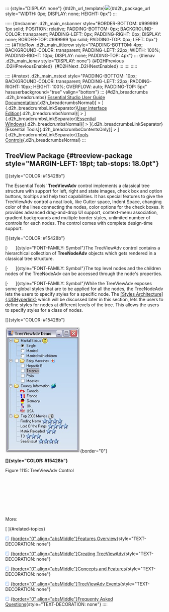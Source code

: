 ::: {style="DISPLAY: none"}
[](ms-xhelp:///?Id=d2h_url_template){#d2h_url_template}![](!package_url!){#d2h_package_url style="WIDTH: 0px; DISPLAY: none; HEIGHT: 0px"}
:::

::::: {#nsbanner .d2h_main_nsbanner style="BORDER-BOTTOM: #999999 1px solid; POSITION: relative; PADDING-BOTTOM: 0px; BACKGROUND-COLOR: transparent; PADDING-LEFT: 0px; PADDING-RIGHT: 0px; DISPLAY: none; BORDER-TOP: #999999 1px solid; PADDING-TOP: 0px; LEFT: 0px"}
:::: {#TitleRow .d2h_main_titlerow style="PADDING-BOTTOM: 4px; BACKGROUND-COLOR: transparent; PADDING-LEFT: 22px; WIDTH: 100%; PADDING-RIGHT: 10px; DISPLAY: none; PADDING-TOP: 4px"}
::: {#ienav .d2h_main_ienav style="DISPLAY: none"}
[](ms-xhelp:///?Id=9376be24-9e86-42e2-8316-8810e4217f48){#D2HPrevious .D2HPreviousEnabled}  [](ms-xhelp:///?Id=2568f1ac-e8b9-4c86-af01-1e9c85d7820e){#D2HNext .D2HNextEnabled}
:::
::::
:::::

:::: {#nstext .d2h_main_nstext style="PADDING-BOTTOM: 10px; BACKGROUND-COLOR: transparent; PADDING-LEFT: 22px; PADDING-RIGHT: 10px; HEIGHT: 100%; OVERFLOW: auto; PADDING-TOP: 5px" hasuserbackground="true" valign="bottom"}
::: {#d2h_breadcrumbs .d2h_breadcrumbs}
[Essential Studio User Guide Documentation](ms-xhelp:///?Id=12457748-09e3-4d74-a240-8e049cedf030){.d2h_breadcrumbsNormal}[ \> ]{.d2h_breadcrumbsLinkSeparator}[User Interface Edition](ms-xhelp:///?Id=c29296b7-531c-413b-a0ec-488ca1f7f669){.d2h_breadcrumbsNormal}[ \> ]{.d2h_breadcrumbsLinkSeparator}[Essential Windows](ms-xhelp:///?Id=e60759d8-47a4-4570-9d7a-16a68d63f2ea){.d2h_breadcrumbsNormal}[ \> ]{.d2h_breadcrumbsLinkSeparator}[Essential Tools]{.d2h_breadcrumbsContentsOnly}[ \> ]{.d2h_breadcrumbsLinkSeparator}[Tools Controls](ms-xhelp:///?Id=13c3c4f4-9d16-4b69-93f2-7e98eec67452){.d2h_breadcrumbsNormal}
:::

## TreeView Package {#treeview-package style="MARGIN-LEFT: 18pt; tab-stops: 18.0pt"}

[]{style="COLOR: #15428b"} 

The Essential Tools\' **TreeViewAdv** control implements a classical tree structure with support for left, right and state images, check box and option buttons, tooltips and help text capabilities. It has special features to give the TreeViewAdv control a neat look, like Gutter space, Indent Space, changing color of the lines connecting the nodes, color options for the check boxes. It provides advanced drag-and-drop UI support, context-menu association, gradient backgrounds and multiple border styles, unlimited number of controls for each nodes. The control comes with complete design-time support.

[]{style="COLOR: #15428b"} 

[·      ]{style="FONT-FAMILY: Symbol"}The TreeViewAdv control contains a hierarchical collection of **TreeNodeAdv** objects which gets rendered in a classical tree structure.

[·      ]{style="FONT-FAMILY: Symbol"}The top level nodes and the children nodes of the TreeNodeAdv can be accessed through the node\'s properties.

[·      ]{style="FONT-FAMILY: Symbol"}While the TreeViewAdv exposes some global styles that are to be applied for all the nodes, the TreeNodeAdv lets the users to specify styles for a specific node. The [[Styles Architecture]{.UGHyperlink}](../../../../../../../../Documents%20and%20Settings/sylviap/Desktop/Tools%20-%20Part%202.docx#_Styles_Architecture) which will be discussed later in this section, lets the users to define styles for nodes at different levels of the tree. This allows the users to specify styles for a class of nodes.

[]{style="COLOR: #15428b"} 

![](ImagesExt/image76_1093.jpg){border="0"}

**[]{style="COLOR: #15428b"}** 

Figure 1115: TreeViewAdv Control

 

 

 

 

More:

[ ]{#related-topics}

[![](button.gif){border="0" align="absMiddle"}Features Overview](ms-xhelp:///?Id=2568f1ac-e8b9-4c86-af01-1e9c85d7820e){style="TEXT-DECORATION: none"}

[![](button.gif){border="0" align="absMiddle"}Creating TreeViewAdv](ms-xhelp:///?Id=44a347bf-25b2-468c-85a9-913c4df13b31){style="TEXT-DECORATION: none"}

[![](button.gif){border="0" align="absMiddle"}Concepts and Features](ms-xhelp:///?Id=3bfe63dc-78eb-4bad-aeb8-32ef96e667ce){style="TEXT-DECORATION: none"}

[![](button.gif){border="0" align="absMiddle"}TreeViewAdv Events](ms-xhelp:///?Id=a9cfa23b-7d78-434b-8871-bc08cff57c7f){style="TEXT-DECORATION: none"}

[![](button.gif){border="0" align="absMiddle"}Frequenty Asked Questions](ms-xhelp:///?Id=3de6f518-6163-495f-a895-6ba88e2ae6c7){style="TEXT-DECORATION: none"}
::::
